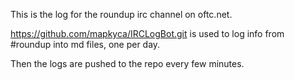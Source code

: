 This is the log for the roundup irc channel on oftc.net.

https://github.com/mapkyca/IRCLogBot.git is used to log
info from #roundup into md files, one per day.

Then the logs are pushed to the repo every few minutes.
